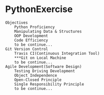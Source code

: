 # PythonExercise
    Objectives 
        Python Proficiency  
        Manipulating Data & Structures  
        OOP Development  
        Code Efficiency
        to be continue... 
    Git Version Control
        Travis CI(Continuous Integration Tool)
        ***Git on Local Machine
        to be continue...
    Agile Development(Software Design)
        Testing Driving Development  
        Object Independence  
        Open-Closed Principle  
        Single Responsibility Principle  
        to be continue...
